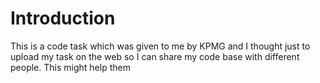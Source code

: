 # Introduction

This is a code task which was given to me by KPMG and I thought
just to upload my task on the web so I can share 
my code base with different people. This might help them